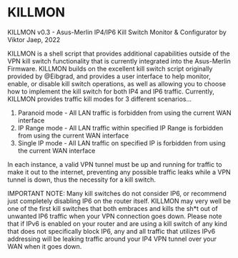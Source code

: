 # KILLMON
KILLMON v0.3 - Asus-Merlin IP4/IP6 Kill Switch Monitor & Configurator by Viktor Jaep, 2022

KILLMON is a shell script that provides additional capabilities outside of the VPN kill switch functionality that is currently integrated into the Asus-Merlin Firmware. KILLMON builds on the excellent kill switch script originally provided by @Eibgrad, and provides a user interface to help monitor, enable, or disable kill switch operations, as well as allowing you to choose how to implement the kill switch for both IP4 and IP6 traffic. Currently, KILLMON provides traffic kill modes for 3 different scenarios...

1) Paranoid mode - All LAN traffic is forbidden from using the current WAN interface
2) IP Range mode - All LAN traffic within specified IP Range is forbidden from using the current WAN interface
3) Single IP mode - All LAN traffic on specified IP is forbidden from using the current WAN interface

In each instance, a valid VPN tunnel must be up and running for traffic to make it out to the internet, preventing any possible traffic leaks while a VPN tunnel is down, thus the necessity for a kill switch.

IMPORTANT NOTE: Many kill switches do not consider IP6, or recommend just completely disabling IP6 on the router itself. KILLMON may very well be one of the first kill switches that both embraces and kills the sh*t out of unwanted IP6 traffic when your VPN connection goes down. Please note that if IPv6 is enabled on your router and are using a kill switch of any kind that does not specifically block IP6, any and all traffic that utilizes IPv6 addressing will be leaking traffic around your IP4 VPN tunnel over your WAN when it goes down. 
